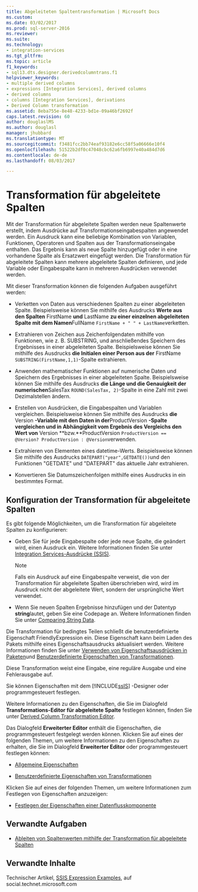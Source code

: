 ```yaml
---
title: Abgeleiteten Spaltentransformation | Microsoft Docs
ms.custom: 
ms.date: 03/02/2017
ms.prod: sql-server-2016
ms.reviewer: 
ms.suite: 
ms.technology:
- integration-services
ms.tgt_pltfrm: 
ms.topic: article
f1_keywords:
- sql13.dts.designer.derivedcolumntrans.f1
helpviewer_keywords:
- multiple derived columns
- expressions [Integration Services], derived columns
- derived columns
- columns [Integration Services], derivations
- Derived Column transformation
ms.assetid: 8eba755e-8e48-4233-bd1e-09a46bf2692f
caps.latest.revision: 60
author: douglaslMS
ms.author: douglasl
manager: jhubbard
ms.translationtype: MT
ms.sourcegitcommit: f3481fcc2bb74eaf93182e6cc58f5a06666e10f4
ms.openlocfilehash: 51522b2df0c47048cbc62a6fb6997e40a484d7d6
ms.contentlocale: de-de
ms.lasthandoff: 08/03/2017

---
```

# <a name="derived-column-transformation"></a>Transformation für abgeleitete Spalten
  Mit der Transformation für abgeleitete Spalten werden neue Spaltenwerte erstellt, indem Ausdrücke auf Transformationseingabespalten angewendet werden. Ein Ausdruck kann eine beliebige Kombination von Variablen, Funktionen, Operatoren und Spalten aus der Transformationseingabe enthalten. Das Ergebnis kann als neue Spalte hinzugefügt oder in eine vorhandene Spalte als Ersatzwert eingefügt werden. Die Transformation für abgeleitete Spalten kann mehrere abgeleitete Spalten definieren, und jede Variable oder Eingabespalte kann in mehreren Ausdrücken verwendet werden.  
  
 Mit dieser Transformation können die folgenden Aufgaben ausgeführt werden:  
  
-   Verketten von Daten aus verschiedenen Spalten zu einer abgeleiteten Spalte. Beispielsweise können Sie mithilfe des Ausdrucks **Werte aus den Spalten** FirstName **und** LastName **zu einer einzelnen abgeleiteten Spalte mit dem Namen**FullName `FirstName + " " + LastName`verketten.  
  
-   Extrahieren von Zeichen aus Zeichenfolgendaten mithilfe von Funktionen, wie z. B. SUBSTRING, und anschließendes Speichern des Ergebnisses in einer abgeleiteten Spalte. Beispielsweise können Sie mithilfe des Ausdrucks **die Initialen einer Person aus der** FirstName `SUBSTRING(FirstName,1,1)`-Spalte extrahieren.  
  
-   Anwenden mathematischer Funktionen auf numerische Daten und Speichern des Ergebnisses in einer abgeleiteten Spalte. Beispielsweise können Sie mithilfe des Ausdrucks **die Länge und die Genauigkeit der numerischen**SalesTax `ROUND(SalesTax, 2)`-Spalte in eine Zahl mit zwei Dezimalstellen ändern.  
  
-   Erstellen von Ausdrücken, die Eingabespalten und Variablen vergleichen. Beispielsweise können Sie mithilfe des Ausdrucks **die** Version **-Variable mit den Daten in der**ProductVersion **-Spalte vergleichen und in Abhängigkeit vom Ergebnis des Vergleichs den Wert von** Version **bzw.**ProductVersion `ProductVersion == @Version? ProductVersion : @Version`verwenden.  
  
-   Extrahieren von Elementen eines datetime-Werts. Beispielsweise können Sie mithilfe des Ausdrucks `DATEPART("year",GETDATE())`und den Funktionen "GETDATE" und "DATEPART" das aktuelle Jahr extrahieren.  
  
-   Konvertieren Sie Datumszeichenfolgen mithilfe eines Ausdrucks in ein bestimmtes Format.  
  
## <a name="configuration-of-the-derived-column-transformation"></a>Konfiguration der Transformation für abgeleitete Spalten  
 Es gibt folgende Möglichkeiten, um die Transformation für abgeleitete Spalten zu konfigurieren:  
  
-   Geben Sie für jede Eingabespalte oder jede neue Spalte, die geändert wird, einen Ausdruck ein. Weitere Informationen finden Sie unter [Integration Services-Ausdrücke &#40;SSIS&#41;](../../../integration-services/expressions/integration-services-ssis-expressions.md).  
  
    > [!NOTE]  
    >  Falls ein Ausdruck auf eine Eingabespalte verweist, die von der Transformation für abgeleitete Spalten überschrieben wird, wird im Ausdruck nicht der abgeleitete Wert, sondern der ursprüngliche Wert verwendet.  
  
-   Wenn Sie neuen Spalten Ergebnisse hinzufügen und der Datentyp **string**lautet, geben Sie eine Codepage an. Weitere Informationen finden Sie unter [Comparing String Data](../../../integration-services/data-flow/comparing-string-data.md).  
  
 Die Transformation für bedingtes Teilen schließt die benutzerdefinierte Eigenschaft FriendlyExpression ein. Diese Eigenschaft kann beim Laden des Pakets mithilfe eines Eigenschaftsausdrucks aktualisiert werden. Weitere Informationen finden Sie unter [Verwenden von Eigenschaftsausdrücken in Paketen](../../../integration-services/expressions/use-property-expressions-in-packages.md)und [Benutzerdefinierte Eigenschaften von Transformationen](../../../integration-services/data-flow/transformations/transformation-custom-properties.md).  
  
 Diese Transformation weist eine Eingabe, eine reguläre Ausgabe und eine Fehlerausgabe auf.  
  
 Sie können Eigenschaften mit dem [!INCLUDE[ssIS](../../../includes/ssis-md.md)] -Designer oder programmgesteuert festlegen.  
  
 Weitere Informationen zu den Eigenschaften, die Sie im Dialogfeld **Transformations-Editor für abgeleitete Spalte** festlegen können, finden Sie unter [Derived Column Transformation Editor](../../../integration-services/data-flow/transformations/derived-column-transformation-editor.md).  
  
 Das Dialogfeld **Erweiterter Editor** enthält die Eigenschaften, die programmgesteuert festgelegt werden können. Klicken Sie auf eines der folgenden Themen, um weitere Informationen zu den Eigenschaften zu erhalten, die Sie im Dialogfeld **Erweiterter Editor** oder programmgesteuert festlegen können:  
  
-   [Allgemeine Eigenschaften](http://msdn.microsoft.com/library/51973502-5cc6-4125-9fce-e60fa1b7b796)  
  
-   [Benutzerdefinierte Eigenschaften von Transformationen](../../../integration-services/data-flow/transformations/transformation-custom-properties.md)  
  
 Klicken Sie auf eines der folgenden Themen, um weitere Informationen zum Festlegen von Eigenschaften anzuzeigen:  
  
-   [Festlegen der Eigenschaften einer Datenflusskomponente](../../../integration-services/data-flow/set-the-properties-of-a-data-flow-component.md)  
  
## <a name="related-tasks"></a>Verwandte Aufgaben  
  
-   [Ableiten von Spaltenwerten mithilfe der Transformation für abgeleitete Spalten](../../../integration-services/data-flow/transformations/derive-column-values-by-using-the-derived-column-transformation.md)  
  
## <a name="related-content"></a>Verwandte Inhalte  
 Technischer Artikel, [SSIS Expression Examples](http://go.microsoft.com/fwlink/?LinkId=220761), auf social.technet.microsoft.com  

